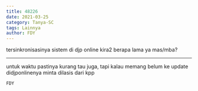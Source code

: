 ```yaml
---
title: 48226
date: 2021-03-25
category: Tanya-SC
tags: Lainnya
author: FDY
---
```


tersinkronisasinya sistem di djp online kira2 berapa lama ya mas/mba?

---

untuk waktu pastinya kurang tau juga, tapi kalau memang belum ke update didjponlinenya minta dilasis dari kpp

`FDY`

